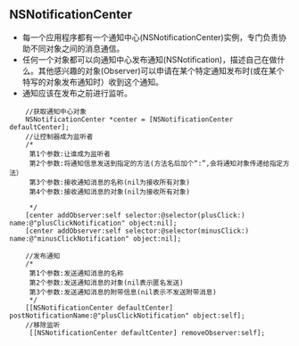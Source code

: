 ## NSNotificationCenter
- 每一个应用程序都有一个通知中心(NSNotificationCenter)实例，专门负责协助不同对象之间的消息通信。
- 任何一个对象都可以向通知中心发布通知(NSNotification)，描述自己在做什么。其他感兴趣的对象(Observer)可以申请在某个特定通知发布时(或在某个特写的对象发布通知时）收到这个通知。
- 通知应该在发布之前进行监听。
```objc
    //获取通知中心对象
    NSNotificationCenter *center = [NSNotificationCenter defaultCenter];
    //让控制器成为监听者
    /*
     第1个参数:让谁成为监听者
     第2个参数:将通知信息发送到指定的方法(方法名后加个“:”,会将通知对象传递给指定方法）
     第3个参数:接收通知消息的名称(nil为接收所有对象)
     第4个参数:接收通知消息的对象(nil为接收所有对象)
     
     */
    [center addObserver:self selector:@selector(plusClick:) name:@"plusClickNotification" object:nil];
    [center addObserver:self selector:@selector(minusClick:) name:@"minusClickNotification" object:nil];

    //发布通知
    /*
     第1个参数:发送通知消息的名称
     第2个参数:发送通知消息的对象(nil表示匿名发送)
     第3个参数:发送通知消息的附带信息(nil表示不发送附带消息)
     */
    [[NSNotificationCenter defaultCenter] postNotificationName:@"plusClickNotification" object:self];
    //移除监听
     [[NSNotificationCenter defaultCenter] removeObserver:self];
```